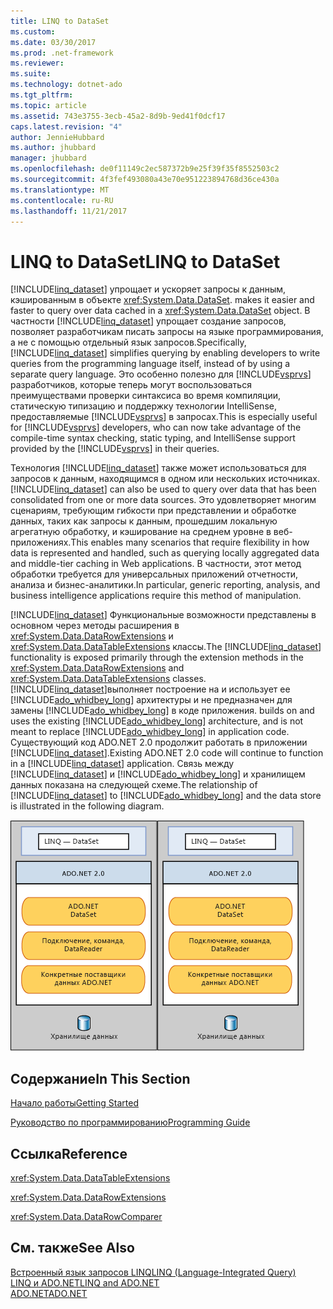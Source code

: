 ```yaml
---
title: LINQ to DataSet
ms.custom: 
ms.date: 03/30/2017
ms.prod: .net-framework
ms.reviewer: 
ms.suite: 
ms.technology: dotnet-ado
ms.tgt_pltfrm: 
ms.topic: article
ms.assetid: 743e3755-3ecb-45a2-8d9b-9ed41f0dcf17
caps.latest.revision: "4"
author: JennieHubbard
ms.author: jhubbard
manager: jhubbard
ms.openlocfilehash: de0f11149c2ec587372b9e25f39f35f8552503c2
ms.sourcegitcommit: 4f3fef493080a43e70e951223894768d36ce430a
ms.translationtype: MT
ms.contentlocale: ru-RU
ms.lasthandoff: 11/21/2017
---
```

# <a name="linq-to-dataset"></a><span data-ttu-id="36ed4-102">LINQ to DataSet</span><span class="sxs-lookup"><span data-stu-id="36ed4-102">LINQ to DataSet</span></span>
[!INCLUDE[linq_dataset](../../../../includes/linq-dataset-md.md)]<span data-ttu-id="36ed4-103"> упрощает и ускоряет запросы к данным, кэшированным в объекте <xref:System.Data.DataSet>.</span><span class="sxs-lookup"><span data-stu-id="36ed4-103"> makes it easier and faster to query over data cached in a <xref:System.Data.DataSet> object.</span></span> <span data-ttu-id="36ed4-104">В частности [!INCLUDE[linq_dataset](../../../../includes/linq-dataset-md.md)] упрощает создание запросов, позволяет разработчикам писать запросы на языке программирования, а не с помощью отдельный язык запросов.</span><span class="sxs-lookup"><span data-stu-id="36ed4-104">Specifically, [!INCLUDE[linq_dataset](../../../../includes/linq-dataset-md.md)] simplifies querying by enabling developers to write queries from the programming language itself, instead of by using a separate query language.</span></span> <span data-ttu-id="36ed4-105">Это особенно полезно для [!INCLUDE[vsprvs](../../../../includes/vsprvs-md.md)] разработчиков, которые теперь могут воспользоваться преимуществами проверки синтаксиса во время компиляции, статическую типизацию и поддержку технологии IntelliSense, предоставляемые [!INCLUDE[vsprvs](../../../../includes/vsprvs-md.md)] в запросах.</span><span class="sxs-lookup"><span data-stu-id="36ed4-105">This is especially useful for [!INCLUDE[vsprvs](../../../../includes/vsprvs-md.md)] developers, who can now take advantage of the compile-time syntax checking, static typing, and IntelliSense support provided by the [!INCLUDE[vsprvs](../../../../includes/vsprvs-md.md)] in their queries.</span></span>  
  
 <span data-ttu-id="36ed4-106">Технология [!INCLUDE[linq_dataset](../../../../includes/linq-dataset-md.md)] также может использоваться для запросов к данным, находящимся в одном или нескольких источниках.</span><span class="sxs-lookup"><span data-stu-id="36ed4-106">[!INCLUDE[linq_dataset](../../../../includes/linq-dataset-md.md)] can also be used to query over data that has been consolidated from one or more data sources.</span></span> <span data-ttu-id="36ed4-107">Это удовлетворяет многим сценариям, требующим гибкости при представлении и обработке данных, таких как запросы к данным, прошедшим локальную агрегатную обработку, и кэширование на среднем уровне в веб-приложениях.</span><span class="sxs-lookup"><span data-stu-id="36ed4-107">This enables many scenarios that require flexibility in how data is represented and handled, such as querying locally aggregated data and middle-tier caching in Web applications.</span></span> <span data-ttu-id="36ed4-108">В частности, этот метод обработки требуется для универсальных приложений отчетности, анализа и бизнес-аналитики.</span><span class="sxs-lookup"><span data-stu-id="36ed4-108">In particular, generic reporting, analysis, and business intelligence applications require this method of manipulation.</span></span>  
  
 <span data-ttu-id="36ed4-109">[!INCLUDE[linq_dataset](../../../../includes/linq-dataset-md.md)] Функциональные возможности представлены в основном через методы расширения в <xref:System.Data.DataRowExtensions> и <xref:System.Data.DataTableExtensions> классы.</span><span class="sxs-lookup"><span data-stu-id="36ed4-109">The [!INCLUDE[linq_dataset](../../../../includes/linq-dataset-md.md)] functionality is exposed primarily through the extension methods in the <xref:System.Data.DataRowExtensions> and <xref:System.Data.DataTableExtensions> classes.</span></span> [!INCLUDE[linq_dataset](../../../../includes/linq-dataset-md.md)]<span data-ttu-id="36ed4-110">выполняет построение на и использует ее [!INCLUDE[ado_whidbey_long](../../../../includes/ado-whidbey-long-md.md)] архитектуры и не предназначен для замены [!INCLUDE[ado_whidbey_long](../../../../includes/ado-whidbey-long-md.md)] в коде приложения.</span><span class="sxs-lookup"><span data-stu-id="36ed4-110"> builds on and uses the existing [!INCLUDE[ado_whidbey_long](../../../../includes/ado-whidbey-long-md.md)] architecture, and is not meant to replace [!INCLUDE[ado_whidbey_long](../../../../includes/ado-whidbey-long-md.md)] in application code.</span></span> <span data-ttu-id="36ed4-111">Существующий код ADO.NET 2.0 продолжит работать в приложении [!INCLUDE[linq_dataset](../../../../includes/linq-dataset-md.md)].</span><span class="sxs-lookup"><span data-stu-id="36ed4-111">Existing ADO.NET 2.0 code will continue to function in a [!INCLUDE[linq_dataset](../../../../includes/linq-dataset-md.md)] application.</span></span> <span data-ttu-id="36ed4-112">Связь между [!INCLUDE[linq_dataset](../../../../includes/linq-dataset-md.md)] и [!INCLUDE[ado_whidbey_long](../../../../includes/ado-whidbey-long-md.md)] и хранилищем данных показана на следующей схеме.</span><span class="sxs-lookup"><span data-stu-id="36ed4-112">The relationship of [!INCLUDE[linq_dataset](../../../../includes/linq-dataset-md.md)] to [!INCLUDE[ado_whidbey_long](../../../../includes/ado-whidbey-long-md.md)] and the data store is illustrated in the following diagram.</span></span>  
  
 <span data-ttu-id="36ed4-113">![Технология LINQ to DataSet основан на поставщике ADO.NET](../../../../docs/framework/data/adonet/media/linqtodataset.gif "LINQtoDataSet")</span><span class="sxs-lookup"><span data-stu-id="36ed4-113">![LINQ to DataSet is based on the ADO.NET Provider](../../../../docs/framework/data/adonet/media/linqtodataset.gif "LINQtoDataSet")</span></span>  
  
## <a name="in-this-section"></a><span data-ttu-id="36ed4-114">Содержание</span><span class="sxs-lookup"><span data-stu-id="36ed4-114">In This Section</span></span>  
 [<span data-ttu-id="36ed4-115">Начало работы</span><span class="sxs-lookup"><span data-stu-id="36ed4-115">Getting Started</span></span>](../../../../docs/framework/data/adonet/getting-started-linq-to-dataset.md)  
  
 [<span data-ttu-id="36ed4-116">Руководство по программированию</span><span class="sxs-lookup"><span data-stu-id="36ed4-116">Programming Guide</span></span>](../../../../docs/framework/data/adonet/programming-guide-linq-to-dataset.md)  
  
## <a name="reference"></a><span data-ttu-id="36ed4-117">Ссылка</span><span class="sxs-lookup"><span data-stu-id="36ed4-117">Reference</span></span>  
 <xref:System.Data.DataTableExtensions>  
  
 <xref:System.Data.DataRowExtensions>  
  
 <xref:System.Data.DataRowComparer>  
  
## <a name="see-also"></a><span data-ttu-id="36ed4-118">См. также</span><span class="sxs-lookup"><span data-stu-id="36ed4-118">See Also</span></span>  
 [<span data-ttu-id="36ed4-119">Встроенный язык запросов LINQ</span><span class="sxs-lookup"><span data-stu-id="36ed4-119">LINQ (Language-Integrated Query)</span></span>](http://msdn.microsoft.com/library/a73c4aec-5d15-4e98-b962-1274021ea93d)  
 [<span data-ttu-id="36ed4-120">LINQ и ADO.NET</span><span class="sxs-lookup"><span data-stu-id="36ed4-120">LINQ and ADO.NET</span></span>](../../../../docs/framework/data/adonet/linq-and-ado-net.md)  
 [<span data-ttu-id="36ed4-121">ADO.NET</span><span class="sxs-lookup"><span data-stu-id="36ed4-121">ADO.NET</span></span>](../../../../docs/framework/data/adonet/index.md)
